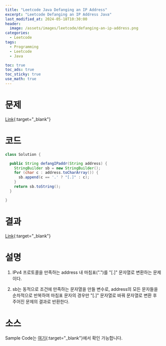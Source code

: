 ```yaml
---
title: "Leetcode Java Defanging an IP Address"
excerpt: "Leetcode Defanging an IP Address Java"
last_modified_at: 2024-05-18T10:30:00
header:
  image: /assets/images/leetcode/defanging-an-ip-address.png
categories:
  - Leetcode
tags:
  - Programming
  - Leetcode
  - Java

toc: true
toc_ads: true
toc_sticky: true
use_math: true
---
```

# 문제
[Link](https://leetcode.com/problems/defanging-an-ip-address/){:target="_blank"}

# 코드
```java
class Solution {

  public String defangIPaddr(String address) {
    StringBuilder sb = new StringBuilder();
    for (char c : address.toCharArray()) {
      sb.append(c == '.' ? "[.]" : c);
    }
    return sb.toString();
  }

}
```

# 결과
[Link](https://leetcode.com/problems/defanging-an-ip-address/submissions/1260937901/){:target="_blank"}

# 설명
1. IPv4 프로토콜을 만족하는 address 내 마침표(".")를 "[.]" 문자열로 변환하는 문제이다.

2. sb는 동적으로 조건에 만족하는 문자열을 만들 변수로, address의 모든 문자들을 순차적으로 반복하여 마침표 문자의 경우만 "[.]" 문자열로 바꿔 문자열로 변환 후 주어진 문제의 결과로 반환한다.

# 소스
Sample Code는 [여기](https://github.com/GracefulSoul/leetcode/blob/master/src/main/java/gracefulsoul/problems/DefangingAnIPAddress.java){:target="_blank"}에서 확인 가능합니다.